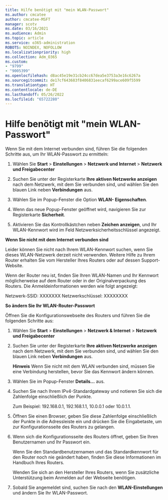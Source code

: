 ```yaml
---
title: Hilfe benötigt mit "mein WLAN-Passwort"
ms.author: cmcatee
author: cmcatee-MSFT
manager: scotv
ms.date: 03/16/2021
ms.audience: Admin
ms.topic: article
ms.service: o365-administration
ROBOTS: NOINDEX, NOFOLLOW
ms.localizationpriority: high
ms.collection: Adm_O365
ms.custom:
- "9799"
- "9005399"
ms.openlocfilehash: d8ac45e19e31cb24cc67dea5e3753a3e16c6267a
ms.sourcegitcommit: de17cf643683f8406831eecaf6299ace609f5599
ms.translationtype: HT
ms.contentlocale: de-DE
ms.lasthandoff: 05/26/2022
ms.locfileid: "65722280"
---
```

# <a name="need-help-with-my-wi-fi-password"></a>Hilfe benötigt mit "mein WLAN-Passwort"

Wenn Sie mit dem Internet verbunden sind, führen Sie die folgenden Schritte aus, um Ihr WLAN-Passwort zu ermitteln:

1. Wählen Sie **Start** > **Einstellungen** > **Netzwerk und Internet** > **Netzwerk und Freigabecenter**

1. Suchen Sie unter der Registerkarte **Ihre aktiven Netzwerke anzeigen** nach dem Netzwerk, mit dem Sie verbunden sind, und wählen Sie den blauen Link neben **Verbindungen** aus.

1. Wählen Sie im Popup-Fenster die Option **WLAN- Eigenschaften**.

1. Wenn das neue Popup-Fenster geöffnet wird, navigieren Sie zur Registerkarte **Sicherheit**.

1. Aktivieren Sie das Kontrollkästchen neben **Zeichen anzeigen**, und Ihr WLAN-Kennwort wird im Feld Netzwerksicherheitsschlüssel angezeigt.

**Wenn Sie nicht mit dem Internet verbunden sind**

Leider können Sie nicht nach Ihrem WLAN-Kennwort suchen, wenn Sie dieses WLAN-Netzwerk derzeit nicht verwenden. Weitere Hilfe zu Ihrem Router erhalten Sie vom Hersteller Ihres Routers oder auf dessen Support-Website.

Wenn der Router neu ist, finden Sie Ihren WLAN-Namen und Ihr Kennwort möglicherweise auf dem Router oder in der Originalverpackung des Routers. Die Anmeldeinformationen werden wie folgt angezeigt:

Netzwerk-SSID: XXXXXXX Netzwerkschlüssel: XXXXXXXX

**So ändern Sie Ihr WLAN-Router-Passwort**

Öffnen Sie die Konfigurationswebseite des Routers und führen Sie die folgenden Schritte aus:

1. Wählen Sie **Start** > **Einstellungen** > **Netzwerk & Internet** > **Netzwerk und Freigabecenter**

1. Suchen Sie unter der Registerkarte **Ihre aktiven Netzwerke anzeigen** nach dem Netzwerk, mit dem Sie verbunden sind, und wählen Sie den blauen Link neben **Verbindungen** aus.

    **Hinweis** Wenn Sie nicht mit dem WLAN verbunden sind, müssen Sie eine Verbindung herstellen, bevor Sie das Kennwort ändern können.

1. Wählen Sie im Popup-Fenster **Details...** aus.

1. Suchen Sie nach Ihrem IPv4-Standardgateway und notieren Sie sich die Zahlenfolge einschließlich der Punkte.

    Zum Beispiel: 192.168.0.1, 192.168.1.1, 10.0.0.1 oder 10.0.1.1.

1. Öffnen Sie einen Browser, geben Sie diese Zahlenfolge einschließlich der Punkte in die Adressleiste ein und drücken Sie die Eingabetaste, um zur Konfigurationsseite des Routers zu gelangen.

1. Wenn sich die Konfigurationsseite des Routers öffnet, geben Sie Ihren Benutzernamen und Ihr Passwort ein.

    Wenn Sie den Standardbenutzernamen und das Standardkennwort für den Router noch nie geändert haben, finden Sie diese Informationen im Handbuch Ihres Routers.

    Wenden Sie sich an den Hersteller Ihres Routers, wenn Sie zusätzliche Unterstützung beim Anmelden auf der Webseite benötigen.

1. Sobald Sie angemeldet sind, suchen Sie nach den **WLAN-Einstellungen** und ändern Sie Ihr WLAN-Passwort.